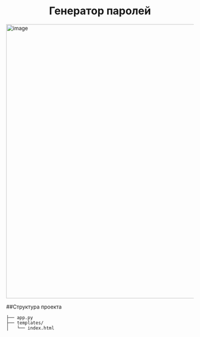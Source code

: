 <h1 align="center">Генератор паролей</h1>

 <img width="1013" height="738" alt="image" src="https://github.com/user-attachments/assets/1ff64524-ca7e-4163-88b4-f77377fc77cb" />

##Структура проекта
```text
├── app.py               
├── templates/
│   └── index.html               
```

